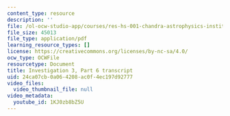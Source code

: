 ```yaml
---
content_type: resource
description: ''
file: /ol-ocw-studio-app/courses/res-hs-001-chandra-astrophysics-institute/1KJ0zb8bZ5U_transcript.pdf
file_size: 45013
file_type: application/pdf
learning_resource_types: []
license: https://creativecommons.org/licenses/by-nc-sa/4.0/
ocw_type: OCWFile
resourcetype: Document
title: Investigation 3, Part 6 transcript
uid: 24ca07cb-0a06-4208-ac0f-4ec197d92777
video_files:
  video_thumbnail_file: null
video_metadata:
  youtube_id: 1KJ0zb8bZ5U
---
```

